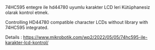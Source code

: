 74HC595 entegre ile hd44780 uyumlu karakter LCD leri Kütüphanesiz olarak kontrol etmek. 

Controlling HD44780 compatible character LCDs without library with 74HC595 integrated.

Details : https://www.mikrobotik.com/wp2/2022/05/05/74hc595-ile-karakter-lcd-kontrol/


